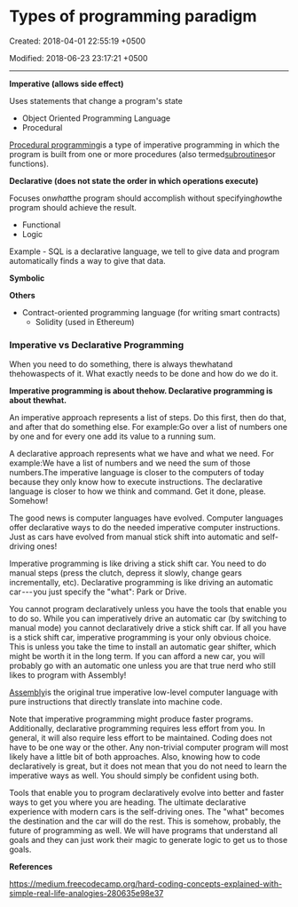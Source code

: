 # Types of programming paradigm

Created: 2018-04-01 22:55:19 +0500

Modified: 2018-06-23 23:17:21 +0500

---

**Imperative (allows side effect)**

Uses statements that change a program's state
-   Object Oriented Programming Language
-   Procedural

[Procedural programming](https://en.wikipedia.org/wiki/Procedural_programming)is a type of imperative programming in which the program is built from one or more procedures (also termed[subroutines](https://en.wikipedia.org/wiki/Subroutine)or functions).



**Declarative (does not state the order in which operations execute)**

Focuses on*what*the program should accomplish without specifying*how*the program should achieve the result.
-   Functional
-   Logic



Example - SQL is a declarative language, we tell to give data and program automatically finds a way to give that data.



**Symbolic**



**Others**
-   Contract-oriented programming language (for writing smart contracts)
    -   Solidity (used in Ethereum)





### Imperative vs Declarative Programming

When you need to do something, there is always thewhatand thehowaspects of it. What exactly needs to be done and how do we do it.



**Imperative programming is about thehow. Declarative programming is about thewhat.**



An imperative approach represents a list of steps. Do this first, then do that, and after that do something else. For example:Go over a list of numbers one by one and for every one add its value to a running sum.



A declarative approach represents what we have and what we need. For example:We have a list of numbers and we need the sum of those numbers.The imperative language is closer to the computers of today because they only know how to execute instructions. The declarative language is closer to how we think and command. Get it done, please. Somehow!



The good news is computer languages have evolved. Computer languages offer declarative ways to do the needed imperative computer instructions. Just as cars have evolved from manual stick shift into automatic and self-driving ones!



Imperative programming is like driving a stick shift car. You need to do manual steps (press the clutch, depress it slowly, change gears incrementally, etc). Declarative programming is like driving an automatic car --- you just specify the "what": Park or Drive.



You cannot program declaratively unless you have the tools that enable you to do so. While you can imperatively drive an automatic car (by switching to manual mode) you cannot declaratively drive a stick shift car. If all you have is a stick shift car, imperative programming is your only obvious choice. This is unless you take the time to install an automatic gear shifter, which might be worth it in the long term. If you can afford a new car, you will probably go with an automatic one unless you are that true nerd who still likes to program with Assembly!



[Assembly](https://en.wikipedia.org/wiki/Assembly_language)is the original true imperative low-level computer language with pure instructions that directly translate into machine code.



Note that imperative programming might produce faster programs. Additionally, declarative programming requires less effort from you. In general, it will also require less effort to be maintained. Coding does not have to be one way or the other. Any non-trivial computer program will most likely have a little bit of both approaches. Also, knowing how to code declaratively is great, but it does not mean that you do not need to learn the imperative ways as well. You should simply be confident using both.



Tools that enable you to program declaratively evolve into better and faster ways to get you where you are heading. The ultimate declarative experience with modern cars is the self-driving ones. The "what" becomes the destination and the car will do the rest. This is somehow, probably, the future of programming as well. We will have programs that understand all goals and they can just work their magic to generate logic to get us to those goals.



**References**

<https://medium.freecodecamp.org/hard-coding-concepts-explained-with-simple-real-life-analogies-280635e98e37>
